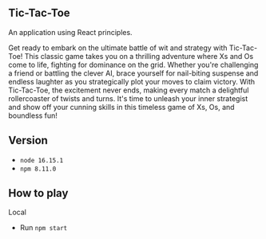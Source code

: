## Tic-Tac-Toe

An application using React principles.

Get ready to embark on the ultimate battle of wit and strategy with Tic-Tac-Toe! This classic game takes you on a thrilling adventure where Xs and Os come to life, fighting for dominance on the grid. Whether you're challenging a friend or battling the clever AI, brace yourself for nail-biting suspense and endless laughter as you strategically plot your moves to claim victory. With Tic-Tac-Toe, the excitement never ends, making every match a delightful rollercoaster of twists and turns. It's time to unleash your inner strategist and show off your cunning skills in this timeless game of Xs, Os, and boundless fun!

## Version
- `node 16.15.1`
- `npm 8.11.0`

## How to play
Local
- Run `npm start`
